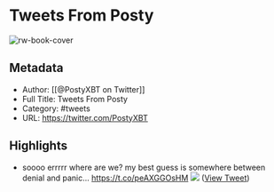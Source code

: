 # Tweets From Posty

![rw-book-cover](https://pbs.twimg.com/profile_images/1541390508177629193/iDvB_qX3.jpg)

## Metadata
- Author: [[@PostyXBT on Twitter]]
- Full Title: Tweets From Posty
- Category: #tweets
- URL: https://twitter.com/PostyXBT

## Highlights
- soooo errrrr where are we?
  my best guess is somewhere between denial and panic... https://t.co/peAXGGOsHM
  ![](https://pbs.twimg.com/media/FSUNXgBXEAUSnVZ.jpg) ([View Tweet](https://twitter.com/PostyXBT/status/1523639057909432320))
